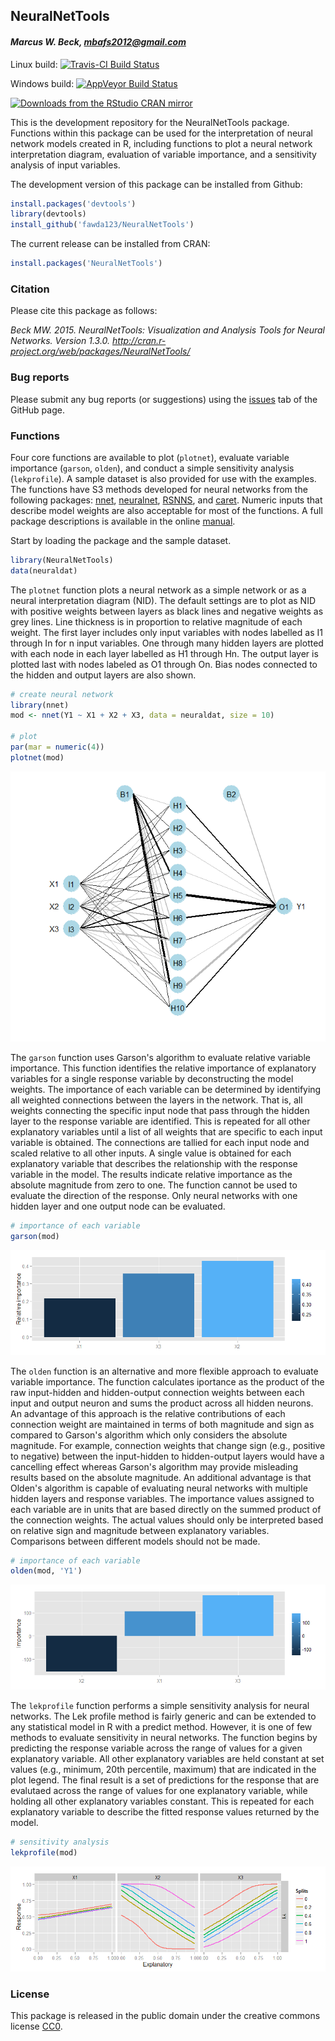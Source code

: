 
## NeuralNetTools

#### *Marcus W. Beck, mbafs2012@gmail.com*

Linux build: [![Travis-CI Build Status](https://travis-ci.org/fawda123/NeuralNetTools.png?branch=master)](https://travis-ci.org/fawda123/NeuralNetTools)

Windows build: [![AppVeyor Build Status](https://ci.appveyor.com/api/projects/status/github/fawda123/NeuralNetTools?branch=master)](https://ci.appveyor.com/project/fawda123/NeuralNetTools)

[![Downloads from the RStudio CRAN mirror](http://cranlogs.r-pkg.org/badges/grand-total/NeuralNetTools)](http://cran.rstudio.com/package=NeuralNetTools)

This is the development repository for the NeuralNetTools package.  Functions within this package can be used for the interpretation of neural network models created in R, including functions to plot a neural network interpretation diagram, evaluation of variable importance, and a sensitivity analysis of input variables. 

The development version of this package can be installed from Github:


```r
install.packages('devtools')
library(devtools)
install_github('fawda123/NeuralNetTools')
```

The current release can be installed from CRAN:


```r
install.packages('NeuralNetTools')
```

### Citation

Please cite this package as follows:

*Beck MW. 2015. NeuralNetTools: Visualization and Analysis Tools for Neural Networks. Version 1.3.0. http://cran.r-project.org/web/packages/NeuralNetTools/*

### Bug reports

Please submit any bug reports (or suggestions) using the [issues](https://github.com/fawda123/NeuralNetTools/issues) tab of the GitHub page.

### Functions



Four core functions are available to plot (`plotnet`), evaluate variable importance (`garson`, `olden`), and conduct a simple sensitivity analysis (`lekprofile`).  A sample dataset is also provided for use with the examples.  The functions have S3 methods developed for neural networks from the following packages: [nnet](http://cran.r-project.org/web/packages/nnet/index.html), [neuralnet](http://cran.r-project.org/web/packages/neuralnet/index.html), [RSNNS](http://cran.r-project.org/web/packages/RSNNS/index.html), and [caret](http://cran.r-project.org/web/packages/caret/index.html).  Numeric inputs that describe model weights are also acceptable for most of the functions. A full package descriptions is available in the online [manual](http://cran.r-project.org/web/packages/NeuralNetTools/NeuralNetTools.pdf).
 
Start by loading the package and the sample dataset.



```r
library(NeuralNetTools)
data(neuraldat)
```

The `plotnet` function plots a neural network as a simple network or as a neural interpretation diagram (NID). The default settings are to plot as NID with positive weights between layers as black lines and negative weights as grey lines. Line thickness is in proportion to relative magnitude of each weight. The first layer includes only input variables with nodes labelled as I1 through In for n input variables. One through many hidden layers are plotted with each node in each layer labelled as H1 through Hn. The output layer is plotted last with nodes labeled as O1 through On. Bias nodes connected to the hidden and output layers are also shown. 


```r
# create neural network
library(nnet)
mod <- nnet(Y1 ~ X1 + X2 + X3, data = neuraldat, size = 10)

# plot
par(mar = numeric(4))
plotnet(mod)
```

![](README_files/figure-html/unnamed-chunk-6-1.png) 

The `garson` function uses Garson's algorithm to evaluate relative variable importance. This function identifies the relative importance of explanatory variables for a single response variable by deconstructing the model weights. The importance of each variable can be determined by identifying all weighted connections between the layers in the network. That is, all weights connecting the specific input node that pass through the hidden layer to the response variable are identified. This is repeated for all other explanatory variables until a list of all weights that are specific to each input variable is obtained. The connections are tallied for each input node and scaled relative to all other inputs. A single value is obtained for each explanatory variable that describes the relationship with the response variable in the model. The results indicate relative importance as the absolute magnitude from zero to one.  The function cannot be used to evaluate the direction of the response.  Only neural networks with one hidden layer and one output node can be evaluated.


```r
# importance of each variable
garson(mod)
```

![](README_files/figure-html/unnamed-chunk-7-1.png) 

The `olden` function is an alternative and more flexible approach to evaluate variable importance. The function calculates iportance as the product of the raw input-hidden and hidden-output connection weights between each input and output neuron and sums the product across all hidden neurons. An advantage of this approach is the relative contributions of each connection weight are maintained in terms of both magnitude and sign as compared to Garson's algorithm which only considers the absolute magnitude. For example, connection weights that change sign (e.g., positive to negative) between the input-hidden to hidden-output layers would have a cancelling effect whereas Garson's algorithm may provide misleading results based on the absolute magnitude. An additional advantage is that Olden's algorithm is capable of evaluating neural networks with multiple hidden layers and response variables.  The importance values assigned to each variable are in units that are based directly on the summed product of the connection weights. The actual values should only be interpreted based on relative sign and magnitude between explanatory variables. Comparisons between different models should not be made.


```r
# importance of each variable
olden(mod, 'Y1')
```

![](README_files/figure-html/unnamed-chunk-8-1.png) 

The `lekprofile` function performs a simple sensitivity analysis for neural networks. The Lek profile method is fairly generic and can be extended to any statistical model in R with a predict method. However, it is one of few methods to evaluate sensitivity in neural networks. The function begins by predicting the response variable across the range of values for a given explanatory variable. All other explanatory variables are held constant at set values (e.g., minimum, 20th percentile, maximum) that are indicated in the plot legend. The final result is a set of predictions for the response that are evalutaed across the range of values for one explanatory variable, while holding all other explanatory variables constant. This is repeated for each explanatory variable to describe the fitted response values returned by the model.


```r
# sensitivity analysis
lekprofile(mod)
```

![](README_files/figure-html/unnamed-chunk-9-1.png) 

### License

This package is released in the public domain under the creative commons license [CC0](https://tldrlegal.com/license/creative-commons-cc0-1.0-universal). 
